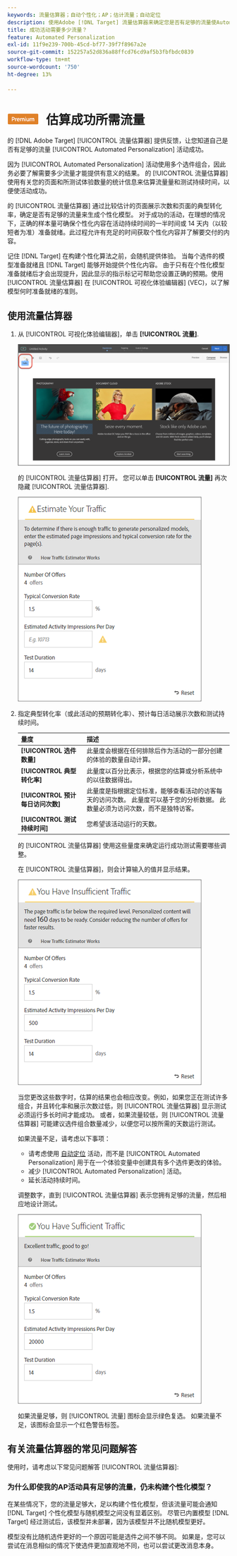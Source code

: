 ```yaml
---
keywords: 流量估算器；自动个性化；AP；估计流量；自动定位
description: 使用Adobe [!DNL Target] 流量估算器来确定您是否有足够的流量使Automated Personalization活动成功。
title: 成功活动需要多少流量？
feature: Automated Personalization
exl-id: 11f9e239-700b-45cd-bf77-39f7f8967a2e
source-git-commit: 152257a52d836a88ffcd76cd9af5b3fbfbdc0839
workflow-type: tm+mt
source-wordcount: '750'
ht-degree: 13%

---
```


# ![PREMIUM](/help/main/assets/premium.png) 估算成功所需流量

的 [!DNL Adobe Target] [!UICONTROL 流量估算器] 提供反馈，让您知道自己是否有足够的流量 [!UICONTROL Automated Personalization] 活动成功。

因为 [!UICONTROL Automated Personalization] 活动使用多个选件组合，因此务必要了解需要多少流量才能提供有意义的结果。 的 [!UICONTROL 流量估算器] 使用有关您的页面和所测试体验数量的统计信息来估算流量量和测试持续时间，以便使活动成功。

的 [!UICONTROL 流量估算器] 通过比较估计的页面展示次数和页面的典型转化率，确定是否有足够的流量来生成个性化模型。 对于成功的活动，在理想的情况下，正确的样本量可确保个性化内容在活动持续时间的一半时间或 14 天内（以较短者为准）准备就绪。此过程允许有充足的时间获取个性化内容并了解要交付的内容。

记住 [!DNL Target] 在构建个性化算法之前，会随机提供体验。 当每个选件的模型准备就绪且 [!DNL Target] 能够开始提供个性化内容。 由于只有在个性化模型准备就绪后才会出现提升，因此显示的指示标记可帮助您设置正确的预期。使用 [!UICONTROL 流量估算器] 在 [!UICONTROL 可视化体验编辑器] (VEC)，以了解模型何时准备就绪的准则。

## 使用流量估算器

1. 从 [!UICONTROL 可视化体验编辑器]，单击 **[!UICONTROL 流量]**.

   ![“流量”图标](/help/main/c-activities/t-automated-personalization/assets/icon-traffic.png)

   的 [!UICONTROL 流量估算器] 打开。 您可以单击 **[!UICONTROL 流量]** 再次隐藏 [!UICONTROL 流量估算器].

   ![流量估算器用户界面](assets/ap_est.png)

1. 指定典型转化率（或此活动的预期转化率）、预计每日活动展示次数和测试持续时间。

   | 量度 | 描述 |
   | --- | --- |
   | **[!UICONTROL 选件数量]** | 此量度会根据在任何排除后作为活动的一部分创建的体验的数量自动计算。 |
   | **[!UICONTROL 典型转化率]** | 此量度以百分比表示，根据您的估算或分析系统中的以往数据得出。 |
   | **[!UICONTROL 预计每日访问次数]** | 此量度是指根据定位标准，能够查看活动的访客每天的访问次数。 此量度可以基于您的分析数据。 此数量必须为访问次数，而不是独特访客。 |
   | **[!UICONTROL 测试持续时间]** | 您希望该活动运行的天数。 |

   的 [!UICONTROL 流量估算器] 使用这些量度来确定运行成功测试需要哪些调整。

   在 [!UICONTROL 流量估算器]，则会计算输入的值并显示结果。

   ![显示值和结果的流量估计](assets/ap_est_no.png)

   当您更改这些数字时，估算的结果也会相应改变。例如，如果您正在测试许多组合，并且转化率和展示次数过低，则 [!UICONTROL 流量估算器] 显示测试必须运行多长时间才能成功。 或者，如果流量较低，则 [!UICONTROL 流量估算器] 可能建议选件组合数量减少，以便您可以按所需的天数运行测试。

   如果流量不足，请考虑以下事项：

   * 请考虑使用 [自动定位](/help/main/c-activities/auto-target/auto-target-to-optimize.md) 活动，而不是 [!UICONTROL Automated Personalization] 用于在一个体验变量中创建具有多个选件更改的体验。
   * 减少 [!UICONTROL Automated Personalization] 活动。
   * 延长活动持续时间。

   调整数字，直到 [!UICONTROL 流量估算器] 表示您拥有足够的流量，然后相应地设计测试。

   ![显示足够流量消息的流量估算器](assets/ap_est_yes.png)

   如果流量足够，则 [!UICONTROL 流量] 图标会显示绿色复选。 如果流量不足，该图标会显示一个红色警告标签。

## 有关流量估算器的常见问题解答

使用时，请考虑以下常见问题解答 [!UICONTROL 流量估算器]:

### 为什么即使我的AP活动具有足够的流量，仍未构建个性化模型？

在某些情况下，您的流量足够大，足以构建个性化模型，但该流量可能会通知 [!DNL Target] 个性化模型与随机模型之间没有显着区别。 尽管已内置模型 [!DNL Target] 经过测试后，该模型并未部署，因为该模型并不比随机模型更好。

模型没有比随机选件更好的一个原因可能是选件之间不够不同。 如果是，您可以尝试在消息相似的情况下使选件更加直观地不同，也可以尝试更改消息本身。

